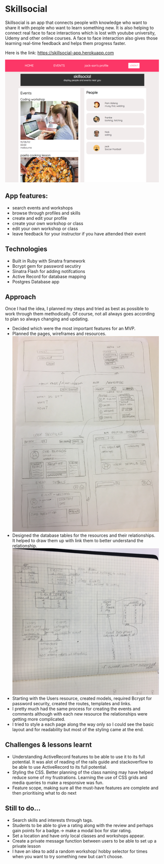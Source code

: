 # Skillsocial
Skillsocial is an app that connects people with knowledge who want to share it with people who want to learn something new.  It is also helping to connect real face to face interactions which is lost with youtube university, Udemy and other online courses. A face to face interaction also gives those learning real-time feedback and helps them progress faster.

Here is the link: https://skillsocial-app.herokuapp.com

![Screenshot of home](images/screenshot.png)

## App features:

* search events and workshops
* browse through profiles and skills
* create and edit your profile
* create your own workshop or class
* edit your own workshop or class
* leave feedback for your instructor if you have attended their event

## Technologies
* Built in Ruby with Sinatra framework
* Bcrypt gem for password secutiry
* Sinatra Flash for adding notifcations
* Active Record for database mapping
* Postgres Database app

## Approach

Once I had the idea, I planned my steps and tried as best as possible to work through them methodically. Of course, not all always goes according to plan so always changing and updating.

- Decided which were the most important features for an MVP.
- Planned the pages, wireframes and resources.
![Wireframe planning](images/IMG_4302.JPG)
- Designed the database tables for the resources and their relationships. It helped to draw them up with link them to better understand the relationship.
![Database planning](images/IMG_4303.JPG)
- Starting with the Users resource, created models, required Bcrypt for password security, created the routes, templates and links.
- I pretty much had the same process for creating the events and comments although with each new resource the relationships were getting more complicated.
- I tried to style a each page along the way only so I could see the basic layout and for readability but most of the styling came at the end.


## Challenges & lessons learnt
- Understanding ActiveRecord features to be able to use it to its full potential. It was alot of reading of the rails guide and stackoverflow to be able to use ActiveRecord to its full potential.
- Styling the CSS. Better planning of the class naming may have helped reduce some of my frustrations. Learning the use of CSS grids and media queries to make a responsive was fun.
- Feature scope, making sure all the must-have features are complete and then prioritising what to do next


## Still to do...

- Search skills and interests through tags.
- Students to be able to give a rating along with the review and perhaps gain points for a badge.-> make a modal box for star rating.
- Set a location and have only local classes and workshops appear.
- Create a private message function between users to be able to set up a private lesson
- I have an idea to add a random workshop/ hobby selector for times when you want to try something new but can't choose.